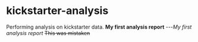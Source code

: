 # kickstarter-analysis
Performing analysis on kickstarter data.
**My first analysis report**
---*My first analysis report*
~~This was mistaken~~
